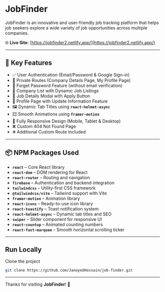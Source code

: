 # JobFinder

JobFinder is an innovative and user-friendly job tracking platform that helps job seekers explore a wide variety of job opportunities across multiple companies.

🌐 **Live Site**: [https://jobfinder2.netlify.app/](https://jobfinder2.netlify.app/)

---

## 🚀 Key Features

- ✅ User Authentication (Email/Password & Google Sign-in)
- 🔐 Private Routes (Company Details Page, My Profile Page)
- 🔁 Forget Password Feature (without email verification)
- 🏢 Company List with Dynamic Job Listings
- 📄 Job Details Modal with Apply Button
- 👤 Profile Page with Update Information Feature
- 🖼️ Dynamic Tab Titles using **`react-helmet-async`**
- 🎞️ Smooth Animations using **`framer-motion`**
- 📱 Fully Responsive Design (Mobile, Tablet & Desktop)
- ❌ Custom 404 Not Found Page
- ➕ Additional Custom Route Included

---

## 📦 NPM Packages Used

- **`react`** – Core React library  
- **`react-dom`** – DOM rendering for React  
- **`react-router`** – Routing and navigation  
- **`firebase`** – Authentication and backend integration  
- **`tailwindcss`** – Utility-first CSS framework  
- **`@tailwindcss/vite`** – Tailwind support with Vite  
- **`framer-motion`** – Animation library  
- **`react-icons`** – Ready-to-use icon library  
- **`react-toastify`** – Toast notification system  
- **`react-helmet-async`** – Dynamic tab titles and SEO  
- **`swiper`** – Slider component for responsive UI  
- **`react-countup`** – Animated counting numbers  
- **`react-fast-marquee`** – Smooth horizontal scrolling ticker

---

## Run Locally

Clone the project

```bash
git clone https://github.com/JanayedHossain/job-finder.git
```


---

Thanks for visiting **JobFinder**! 🎯
